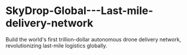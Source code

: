 # SkyDrop-Global---Last-mile-delivery-network
Build the world's first trillion-dollar autonomous drone delivery network, revolutionizing last-mile logistics globally.

